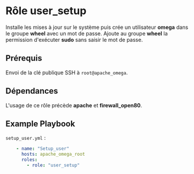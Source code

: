 Rôle user_setup
=========
Installe les mises à jour sur le système puis crée un utilisateur **omega**
dans le groupe **wheel** avec un mot de passe. Ajoute au groupe **wheel** la
permission d'exécuter **sudo** sans saisir le mot de passe.

Prérequis
------------
Envoi de la clé publique SSH à `root@apache_omega`.

Dépendances
------------
L'usage de ce rôle précède **apache** et **firewall_open80**.

Example Playbook
----------------
`setup_user.yml` :
```yaml
    - name: "Setup_user"
      hosts: apache_omega_root
      roles:
        - role: "user_setup"
```
